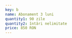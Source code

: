 ```yaml
---
key: b
name: Abonament 3 luni
quantity1: 90 zile
quantity2: întări nelimitate
price: 850 RON
---
```

